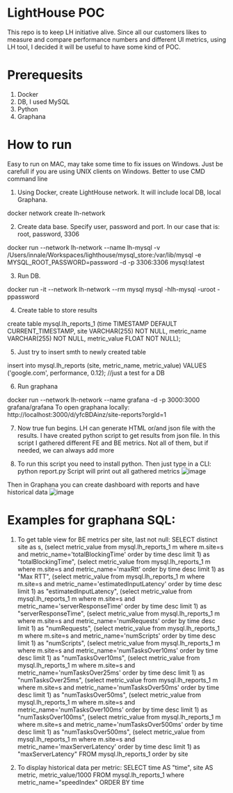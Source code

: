 # LightHouse POC
This repo is to keep LH initiative alive. Since all our customers likes to measure and compare performance numbers and different UI metrics, using LH tool, I decided it will be useful to have some kind of POC.

# Prerequesits
1. Docker
2. DB, I used MySQL
3. Python
4. Graphana

# How to run 
Easy to run on MAC, may take some time to fix issues on Windows. Just be carefull if you are using UNIX clients on Windows. Better to use CMD command line


1) Using Docker, create LightHouse network. It will include local DB, local Graphana.

docker network create lh-network

2) Create data base. Specify user, password and port. In our case that is: root, password, 3306

docker run --network lh-network --name lh-mysql -v /Users/innale/Workspaces/lighthouse/mysql_store:/var/lib/mysql -e MYSQL_ROOT_PASSWORD=password -d -p 3306:3306 mysql:latest

3) Run DB.

docker run -it --network lh-network --rm mysql mysql -hlh-mysql -uroot -ppassword

4) Create table to store results 

create table mysql.lh_reports_1 (time TIMESTAMP DEFAULT CURRENT_TIMESTAMP, site VARCHAR(255) NOT NULL, metric_name VARCHAR(255) NOT NULL, metric_value FLOAT NOT NULL);

5) Just try to insert smth to newly created table


insert into mysql.lh_reports (site, metric_name, metric_value) VALUES ('google.com', performance, 0.12); //just a test for a DB

6) Run graphana

docker run --network lh-network --name grafana -d -p 3000:3000 grafana/grafana
To open graphana locally: http://localhost:3000/d/yfcBDAinz/site-reports?orgId=1 



7) Now true fun begins. LH can generate HTML or/and json file with the results. I have created python script to get results from json file.
In this script I gathered different FE and BE metrics. Not all of them, but if needed, we can always add more 

8) To run this script you need to install python. Then just type in a CLI: python report.py
Script will print out all gathered metrics
![image](https://user-images.githubusercontent.com/54897268/125449877-28f545b8-70b2-44cc-9a5b-06ba5a39e7a0.png)

Then in Graphana you can create dashboard with reports and have historical data
![image](https://user-images.githubusercontent.com/54897268/125450027-a4571ca1-b6c0-441c-bc11-7850cbe75052.png)

# Examples for graphana SQL:
1) To get table view for BE metrics per site, last not null:
SELECT
  distinct site as s,
  (select metric_value from mysql.lh_reports_1 m where m.site=s and metric_name='totalBlockingTime' order by time desc limit 1) as "totalBlockingTime",
  (select metric_value from mysql.lh_reports_1 m where m.site=s and metric_name='maxRtt' order by time desc limit 1) as "Max RTT",
  (select metric_value from mysql.lh_reports_1 m where m.site=s and metric_name='estimatedInputLatency' order by time desc limit 1) as "estimatedInputLatency",
  (select metric_value from mysql.lh_reports_1 m where m.site=s and metric_name='serverResponseTime' order by time desc limit 1) as "serverResponseTime",
  (select metric_value from mysql.lh_reports_1 m where m.site=s and metric_name='numRequests' order by time desc limit 1) as "numRequests",
  (select metric_value from mysql.lh_reports_1 m where m.site=s and metric_name='numScripts' order by time desc limit 1) as "numScripts",
  (select metric_value from mysql.lh_reports_1 m where m.site=s and metric_name='numTasksOver10ms' order by time desc limit 1) as "numTasksOver10ms",
  (select metric_value from mysql.lh_reports_1 m where m.site=s and metric_name='numTasksOver25ms' order by time desc limit 1) as "numTasksOver25ms",
  (select metric_value from mysql.lh_reports_1 m where m.site=s and metric_name='numTasksOver50ms' order by time desc limit 1) as "numTasksOver50ms",
  (select metric_value from mysql.lh_reports_1 m where m.site=s and metric_name='numTasksOver100ms' order by time desc limit 1) as "numTasksOver100ms",
  (select metric_value from mysql.lh_reports_1 m where m.site=s and metric_name='numTasksOver500ms' order by time desc limit 1) as "numTasksOver500ms",
  (select metric_value from mysql.lh_reports_1 m where m.site=s and metric_name='maxServerLatency' order by time desc limit 1) as "maxServerLatency"
FROM mysql.lh_reports_1
order by site

2) To display historical data per metric:
SELECT
  time AS "time",
  site AS metric,
  metric_value/1000
FROM mysql.lh_reports_1
where metric_name="speedIndex"
ORDER BY time


